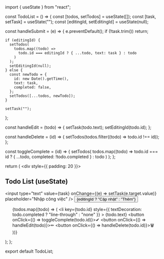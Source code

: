 import { useState } from "react";

const TodoList = () => {
  const [todos, setTodos] = useState([]);
  const [task, setTask] = useState("");
  const [editingId, setEditingId] = useState(null);

  const handleSubmit = (e) => {
    e.preventDefault();
    if (!task.trim()) return;

    if (editingId) {
      setTodos(
        todos.map((todo) =>
          todo.id === editingId ? { ...todo, text: task } : todo
        )
      );
      setEditingId(null);
    } else {
      const newTodo = {
        id: new Date().getTime(),
        text: task,
        completed: false,
      };
      setTodos([...todos, newTodo]);
    }

    setTask("");
  };

  const handleEdit = (todo) => {
    setTask(todo.text);
    setEditingId(todo.id);
  };

  const handleDelete = (id) => {
    setTodos(todos.filter((todo) => todo.id !== id));
  };

  const toggleComplete = (id) => {
    setTodos(
      todos.map((todo) =>
        todo.id === id ? { ...todo, completed: !todo.completed } : todo
      )
    );
  };

  return (
    <div style={{ padding: 20 }}>
      <h2>Todo List (useState)</h2>
      <form onSubmit={handleSubmit}>
        <input
          type="text"
          value={task}
          onChange={(e) => setTask(e.target.value)}
          placeholder="Nhập công việc"
        />
        <button type="submit">{editingId ? "Cập nhật" : "Thêm"}</button>
      </form>
      <ul>
        {todos.map((todo) => (
          <li
            key={todo.id}
            style={{ textDecoration: todo.completed ? "line-through" : "none" }}
          >
            {todo.text}
            <button onClick={() => toggleComplete(todo.id)}>✔</button>
            <button onClick={() => handleEdit(todo)}>✏</button>
            <button onClick={() => handleDelete(todo.id)}>🗑</button>
          </li>
        ))}
      </ul>
    </div>
  );
};

export default TodoList;
